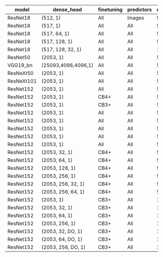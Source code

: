| model      | dense_head          | finetuning | predictors | epochs | lr    | scheduler_step | scheduler_gamma | best_epochs | best_loss | bset_mae | name                |
|------------|---------------------|------------|------------|--------|-------|----------------|-----------------|-------------|-----------|----------|---------------------|
| ResNet18   | (512, 1)            | All        | Images     | 50     | 0.001 | 10             | 0.1             | 38          | 0.051454  | 3328.99  | ResNet18_OnlyImg    |
| ResNet18   | (517, 1)            | All        | All        | 50     | 0.001 | 10             | 0.1             | 35          | 0.045419  | 3120.65  | ResNet18_Baseline   |
| ResNet18   | (517, 64, 1)        | All        | All        | 50     | 0.001 | 10             | 0.1             | 48          | 0.039725  | 2886.68  | ResNet18_64         |
| ResNet18   | (517, 128, 1)       | All        | All        | 50     | 0.001 | 10             | 0.1             | 21          | 0.038701  | 2843.19  | ResNet18_128        |
| ResNet18   | (517, 128, 32, 1)   | All        | All        | 100    | 0.001 | 20             | 0.1             | 79          | 0.036750  | 2772.64  | ResNet18_128_32     |
| ResNet50   | (2053, 1)           | All        | All        | 50     | 0.001 | 10             | 0.1             | 33          | 0.036007  | 2710.06  | ResNet50_Baseline   |
| VGG19_bn   | (25093,4096,4096,1) | All        | All        | 50     | 0.001 | 10             | 0.1             | 43          | 0.055372  | 3466.98  | VGG19_Baseline      |
| ResNeXt50  | (2053, 1)           | All        | All        | 50     | 0.001 | 10             | 0.1             | 43          | 0.038298  | 2840.69  | ResNeXt50_Baseline  |
| ResNeXt101 | (2053, 1)           | All        | All        | 50     | 0.001 | 10             | 0.1             | 15          | 0.034485  | 2674.65  | ResNeXt101_Baseline |
| ResNet152  | (2053, 1)           | All        | All        | 50     | 0.001 | 10             | 0.1             | 42          | 0.034755  | 2697.24  | ResNet152_Baseline  |
| ResNet152  | (2053, 1)           | CB4+       | All        | 50     | 0.001 | 10             | 0.1             | 19          | 0.036643  | 2769.05  | ResNet152_CB4+      |
| ResNet152  | (2053, 1)           | CB3+       | All        | 50     | 0.001 | 10             | 0.1             | 36          | 0.034420  | 2681.50  | ResNet152_CB3+      |
| ResNet152  | (2053, 1)           | All        | All        | 50     | 0.001 | 10             | 0.1             | 36          | 0.035359  | 2690.22  | ResNet152_NA        |
| ResNet152  | (2053, 1)           | All        | All        | 50     | 0.001 | 10             | 0.1             | 44          | 0.151675  | 2753.34  | ResNet152_NA_MAE    |
| ResNet152  | (2053, 1)           | All        | All        | 50     | 0.001 | 10             | 0.1             | 36          | 0.018265  | 2736.53  | ResNet152_NA_HUB    |
| ResNet152  | (2053, 1)           | All        | All        | 50     | 0.001 | 10             | 0.1             | 33          | 0.048680  | 3180.59  | ResNet152_NA_Adam   |
| ResNet152  | (2053, 1)           | All        | All        | 50     | 0.001 | 10             | 0.1             | 38          | 0.050003  | 3230.64  | ResNet152_NA_Adad   |
| ResNet152  | (2053, 32, 1)       | CB4+       | All        | 50     | 0.001 | 10             | 0.1             | 37          | 0.037513  | 2778.48  | ResNet152_NA_32     |
| ResNet152  | (2053, 64, 1)       | CB4+       | All        | 50     | 0.001 | 10             | 0.1             | 38          | 0.037417  | 2796.04  | ResNet152_NA_64     |
| ResNet152  | (2053, 128, 1)      | CB4+       | All        | 50     | 0.001 | 10             | 0.1             | 35          | 0.037979  | 2800.26  | ResNet152_NA_128    |
| ResNet152  | (2053, 256, 1)      | CB4+       | All        | 50     | 0.001 | 10             | 0.1             | 38          | 0.037540  | 2788.76  | ResNet152_NA_256    |
| ResNet152  | (2053, 256, 32, 1)  | CB4+       | All        | 50     | 0.001 | 10             | 0.1             | 26          | 0.037929  | 2791.50  | ResNet152_NA_256_32 |
| ResNet152  | (2053, 256, 64, 1)  | CB4+       | All        | 50     | 0.001 | 10             | 0.1             | 16          | 0.037809  | 2807.03  | ResNet152_NA_256_64 |
| ResNet152  | (2053, 1)           | CB3+       | All        | 100    | 0.001 | 20             | 0.1             | 82          | 0.035242  | 2682.30  | ResNet152_CB3       |
| ResNet152  | (2053, 32, 1)       | CB3+       | All        | 100    | 0.001 | 20             | 0.1             | 77          | 0.032363  | 2570.16  | ResNet152_CB3_32    |
| ResNet152  | (2053, 64, 1)       | CB3+       | All        | 100    | 0.001 | 20             | 0.1             | 38          | 0.032585  | 2585.95  | ResNet152_CB3_64    |
| ResNet152  | (2053, 256, 1)      | CB3+       | All        | 100    | 0.001 | 20             | 0.1             | 20          | 0.032884  | 2612.20  | ResNet152_CB3_256   |
| ResNet152  | (2053, 32, DO, 1)   | CB3+       | All        | 100    | 0.001 | 20             | 0.1             | 87          | 0.035349  | 2683.15  | ResNet152_CB3_32DO  |
| ResNet152  | (2053, 64, DO, 1)   | CB3+       | All        | 100    | 0.001 | 20             | 0.1             | 28          | 0.034404  | 2661.82  | ResNet152_CB3_64DO  |
| ResNet152  | (2053, 256, DO, 1)  | CB3+       | All        | 100    | 0.001 | 20             | 0.1             |             |           |          | ResNet152_CB3_256DO |